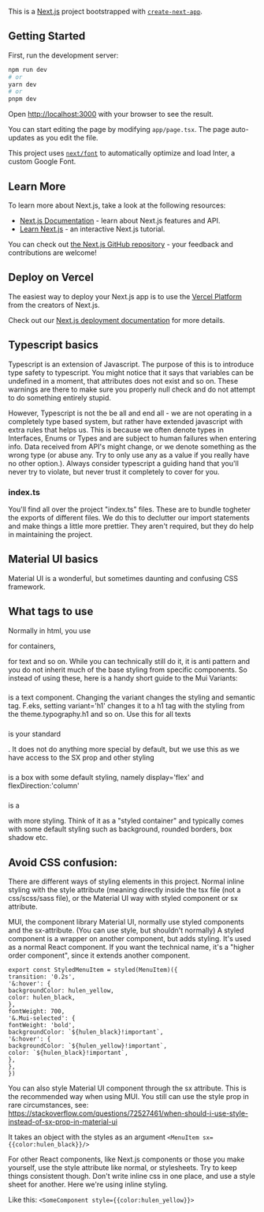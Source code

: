 This is a [Next.js](https://nextjs.org/) project bootstrapped with [`create-next-app`](https://github.com/vercel/next.js/tree/canary/packages/create-next-app).

## Getting Started

First, run the development server:

```bash
npm run dev
# or
yarn dev
# or
pnpm dev
```

Open [http://localhost:3000](http://localhost:3000) with your browser to see the result.

You can start editing the page by modifying `app/page.tsx`. The page auto-updates as you edit the file.

This project uses [`next/font`](https://nextjs.org/docs/basic-features/font-optimization) to automatically optimize and load Inter, a custom Google Font.

## Learn More

To learn more about Next.js, take a look at the following resources:

- [Next.js Documentation](https://nextjs.org/docs) - learn about Next.js features and API.
- [Learn Next.js](https://nextjs.org/learn) - an interactive Next.js tutorial.

You can check out [the Next.js GitHub repository](https://github.com/vercel/next.js/) - your feedback and contributions are welcome!

## Deploy on Vercel

The easiest way to deploy your Next.js app is to use the [Vercel Platform](https://vercel.com/new?utm_medium=default-template&filter=next.js&utm_source=create-next-app&utm_campaign=create-next-app-readme) from the creators of Next.js.

Check out our [Next.js deployment documentation](https://nextjs.org/docs/deployment) for more details.

## Typescript basics

Typescript is an extension of Javascript. The purpose of this is to introduce type safety to typescript. You might notice that it says that variables can be undefined in a moment, that attributes does not exist and so on. These warnings are there to make sure you properly null check and do not attempt to do something entirely stupid.

However, Typescript is not the be all and end all - we are not operating in a completely type based system, but rather have extended javascript with extra rules that helps us. This is because we often denote types in Interfaces, Enums or Types and are subject to human failures when entering info. Data received from API's might change, or we denote something as the wrong type (or abuse any. Try to only use any as a value if you really have no other option.). Always consider typescript a guiding hand that you'll never try to violate, but never trust it completely to cover for you.

### index.ts

You'll find all over the project "index.ts" files. These are to bundle togheter the exports of different files. We do this to declutter our import statements and make things a little more prettier. They aren't required, but they do help in maintaining the project.

## Material UI basics

Material UI is a wonderful, but sometimes daunting and confusing CSS framework.

## What tags to use

Normally in html, you use <div> for containers, <p> for text and so on. While you can technically still do it, it is anti pattern and
you do not inherit much of the base styling from specific components. So instead of using these, here is a handy short guide to the Mui Variants:

### <Typography>

<Typography> is a text component. Changing the variant changes the styling and semantic tag. F.eks, setting variant='h1' changes it to a h1 tag with the styling from the theme.typography.h1 and so on. Use this for all texts

### <Box>

<Box> is your standard <div>. It does not do anything more special by default, but we use this as we have access to the SX prop and other styling

### <Stack>

<Stack> is a box with some default styling, namely display='flex' and flexDirection:'column'

### <Paper>

<Paper> is a <div> with more styling. Think of it as a "styled container" and typically comes with some default styling such as background, rounded borders, box shadow etc.

## Avoid CSS confusion:

There are different ways of styling elements in this project.
Normal inline styling with the style attribute (meaning directly inside the tsx file (not a css/scss/sass file), or the Material UI way with styled component or sx attribute.

MUI, the component library Material UI, normally use styled components and the sx-attribute. (You can use style, but shouldn't normally)
A styled component is a wrapper on another component, but adds styling. It's used as a normal React component.
If you want the technical name, it's a "higher order component", since it extends another component.

```
export const StyledMenuItem = styled(MenuItem)({
transition: '0.2s',
'&:hover': {
backgroundColor: hulen_yellow,
color: hulen_black,
},
fontWeight: 700,
'&.Mui-selected': {
fontWeight: 'bold',
backgroundColor: `${hulen_black}!important`,
'&:hover': {
backgroundColor: `${hulen_yellow}!important`,
color: `${hulen_black}!important`,
},
},
})
```

You can also style Material UI component through the sx attribute. This is the recommended way when using MUI. You still can use the style prop in rare circumstances, see: https://stackoverflow.com/questions/72527461/when-should-i-use-style-instead-of-sx-prop-in-material-ui

It takes an object with the styles as an argument
`<MenuItem sx={{color:hulen_black}}/>`

For other React components, like Next.js components or those you make yourself, use the style attribute like normal, or stylesheets. Try to keep things consistent though. Don't write inline css in one place, and use a style sheet for another. Here we're using inline styling.

Like this:
`<SomeComponent style={{color:hulen_yellow}}>`
